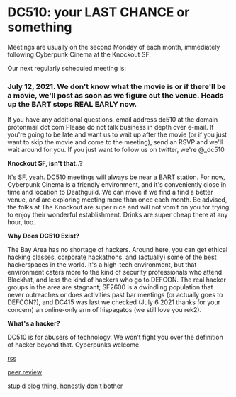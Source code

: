# DC510: your LAST CHANCE or something
Meetings are usually on the second Monday of each month, immediately following Cyberpunk Cinema at the Knockout SF.

Our next regularly scheduled meeting is:

### July 12, 2021. We don't know what the movie is or if there'll be a movie, we'll post as soon as we figure out the venue. Heads up the BART stops REAL EARLY now.



If you have any additional questions, email
address dc510 at the domain protonmail dot com
Please do not talk business in depth over e-mail. If you're going to be late and want us to wait up after the movie (or if you just want to skip the movie and come to the meeting), send an RSVP and we'll wait around for you.
If you just want to follow us on twitter, we're @_dc510


**Knockout SF, isn't that..?**

It's SF, yeah. DC510 meetings will always be near a BART station. For now, Cyberpunk Cinema is a friendly environment, and it's conveniently close in time and location to Deathguild. We can move if we find a find a better venue, and are exploring meeting more than once each month. Be advised, the folks at The Knockout are super nice and will not vomit on you for trying to enjoy their wonderful establishment. Drinks are super cheap there at any hour, too.


**Why Does DC510 Exist?**

The Bay Area has no shortage of hackers. Around here, you can get ethical hacking classes, corporate hackathons, and (actually) some of the best hackerspaces in the world. It's a high-tech environment, but that environment caters more to the kind of security professionals who attend Blackhat, and less the kind of hackers who go to DEFCON. The real hacker groups in the area are stagnant; SF2600 is a dwindling population that never outreaches or does activities past bar meetings (or actually goes to DEFCON?), and DC415 was last we checked (July 6 2021 thanks for your concern) an online-only arm of hispagatos (we still love you rek2).


**What's a hacker?**

DC510 is for abusers of technology. We won’t fight you over the definition of hacker beyond that. Cyberpunks welcome.


[rss](rss.xml)







[peer review](peerreview.md)


[stupid blog thing, honestly don't bother](blogthing.md)
